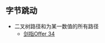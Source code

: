 ## 字节跳动
* 二叉树路径和为某一数值的所有路径
  * [剑指Offer 34](https://leetcode-cn.com/problems/er-cha-shu-zhong-he-wei-mou-yi-zhi-de-lu-jing-lcof/)
